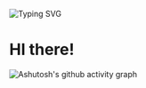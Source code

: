 

![Typing SVG](https://readme-typing-svg.demolab.com/?lines=人生天地间，忽如远行客。)





# HI there!



![Ashutosh's github activity graph](https://github-readme-activity-graph.vercel.app/graph?username=TONG0S)
